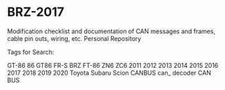 # BRZ-2017
Modification checklist and documentation of CAN messages and frames, cable pin outs, wiring, etc. Personal Repository

Tags for Search:

GT-86
86
GT86
FR-S
BRZ
FT-86
ZN6
ZC6
2011 2012 2013 2014 2015 2016 2017 2018 2019 2020
Toyota
Subaru
Scion
CANBUS
can_ 
decoder
CAN BUS
